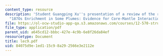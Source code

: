```yaml
---
content_type: resource
description: 'Student Guangping Xu''s presentation of a review of the reading assignment
  "187Os Enrichment in Some Plumes: Evidence for Core-Mantle Interaction?"'
file: https://ol-ocw-studio-app-qa.s3.amazonaws.com/courses/12-570-structure-and-dynamics-of-the-cmb-region-spring-2004/84075d9e1ed115c98a292566e3e2112e_lec9.pdf
file_type: application/pdf
parent_uid: a645cd12-bbbc-427e-4c9b-6e8f26da84ef
resourcetype: Document
title: lec9.pdf
uid: 84075d9e-1ed1-15c9-8a29-2566e3e2112e
---
```

